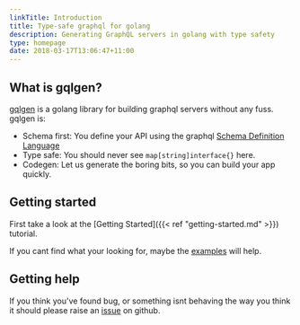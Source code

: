 ```yaml
---
linkTitle: Introduction
title: Type-safe graphql for golang
description: Generating GraphQL servers in golang with type safety
type: homepage
date: 2018-03-17T13:06:47+11:00
---
```


## What is gqlgen?

[gqlgen](https://github.com/99designs/gqlgen) is a golang library for building graphql servers without any fuss. gqlgen is:

 - Schema first: You define your API using the graphql [Schema Definition Language](http://graphql.org/learn/schema/)
 - Type safe: You should never see `map[string]interface{}` here.
 - Codegen: Let us generate the boring bits, so you can build your app quickly. 


## Getting started

First take a look at the [Getting Started]({{< ref "getting-started.md" >}}) tutorial.

If you cant find what your looking for, maybe the [examples](https://github.com/99designs/gqlgen/tree/master/example) will help.


## Getting help

If you think you've found bug, or something isnt behaving the way you think it should please raise an [issue](https://github.com/99designs/gqlgen/issues) on github.  
